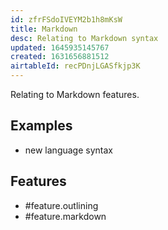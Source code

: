 ```yaml
---
id: zfrFSdoIVEYM2b1h8mKsW
title: Markdown
desc: Relating to Markdown syntax
updated: 1645935145767
created: 1631656881512
airtableId: recPDnjLGASfkjp3K
---
```


Relating to Markdown features.

## Examples

- new language syntax

## Features

- #feature.outlining
- #feature.markdown

